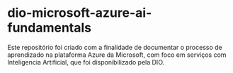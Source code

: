 # dio-microsoft-azure-ai-fundamentals 

Este repositório foi criado com a finalidade de documentar o processo de aprendizado na plataforma Azure da Microsoft, com foco em serviços com Inteligencia Artificial, que foi disponibilizado pela DIO.

